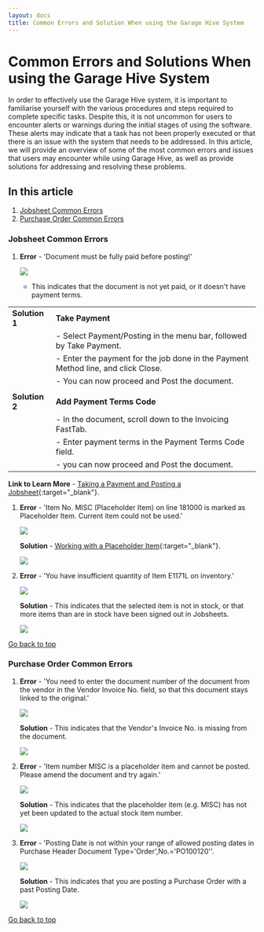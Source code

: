 ```yaml
---
layout: docs
title: Common Errors and Solution When using the Garage Hive System
---
```


<a name="top"></a>

# Common Errors and Solutions When using the Garage Hive System
In order to effectively use the Garage Hive system, it is important to familiarise yourself with the various procedures and steps required to complete specific tasks. Despite this, it is not uncommon for users to encounter alerts or warnings during the initial stages of using the software. These alerts may indicate that a task has not been properly executed or that there is an issue with the system that needs to be addressed. In this article, we will provide an overview of some of the most common errors and issues that users may encounter while using Garage Hive, as well as provide solutions for addressing and resolving these problems.

## In this article
1. [Jobsheet Common Errors](#jobsheet-common-errors)
2. [Purchase Order Common Errors](#purchase-order-common-errors)

### Jobsheet Common Errors
1. **Error** - 'Document must be fully paid before posting!'
   
      ![](media/garagehive-common-errors5.png)

   - This indicates that the document is not yet paid, or it doesn't have payment terms.
      
|                |                                                                                   |
| :------------- | :-------------------------------------------------------------------------------- |
| **Solution 1** | **Take Payment**                                                                  |
|                | - Select Payment/Posting in the menu bar, followed by Take Payment.               |
|                | - Enter the payment for the job done in the Payment Method line, and click Close. |
|                | - You can now proceed and Post the document.                                      |
|                |                                                                                   |
| **Solution 2** | **Add Payment Terms Code**                                                        |
|                | - In the document, scroll down to the Invoicing FastTab.                          |
|                | - Enter payment terms in the Payment Terms Code field.                            |
|                | - you can now proceed and Post the document.                                      |

   **Link to Learn More** - [Taking a Payment and Posting a Jobsheet](/docs/garagehive-jobsheet-taking-payment.html#taking-a-payment-in-a-jobsheet-and-posting-it){:target="_blank"}.

1. **Error** - 'Item No. MISC (Placeholder Item) on line 181000 is marked as Placeholder Item. Current item could not be used.'

      ![](media/garagehive-common-errors2.png)

   **Solution** - [Working with a Placeholder Item](/docs/garagehive-creating-a-placeholder-item.html){:target="_blank"}.

      ![](media/garagehive-common-errors2a.png)

2. **Error** - 'You have insufficient quantity of Item E1171L on inventory.'

      ![](media/garagehive-common-errors9.png)

   **Solution** - This indicates that the selected item is not in stock, or that more items than are in stock have been signed out in Jobsheets.

      ![](media/garagehive-common-errors9b.png)

[Go back to top](#top)

### Purchase Order Common Errors
1. **Error** - 'You need to enter the document number of the document from the vendor in the Vendor Invoice No. field, so that this document stays linked to the original.'

      ![](media/garagehive-common-errors3.png)

   **Solution** - This indicates that the Vendor's Invoice No. is missing from the document.

      ![](media/garagehive-common-errors3b.png)

2. **Error** - 'Item number MISC is a placeholder item and cannot be posted. Please amend the document and try again.'

      ![](media/garagehive-common-errors4.png)

   **Solution** - This indicates that the placeholder item (e.g. MISC) has not yet been updated to the actual stock item number.

      ![](media/garagehive-common-errors4b.png)

3. **Error** - 'Posting Date is not within your range of allowed posting dates in Purchase Header Document Type='Order',No.='PO100120''.

      ![](media/garagehive-common-errors8.png)

   **Solution** - This indicates that you are posting a Purchase Order with a past Posting Date.

      ![](media/garagehive-common-errors8b.png)

[Go back to top](#top)
